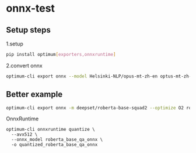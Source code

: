 # onnx-test

## Setup steps

1.setup

```bash
pip install optimum[exporters,onnxruntime]
```

2.convert onnx

```bash
optimum-cli export onnx --model Helsinki-NLP/opus-mt-zh-en optus-mt-zh-en-onnx
```

## Better example

```bash
optimum-cli export onnx -m deepset/roberta-base-squad2 --optimize O2 roberta_base_qa_onnx
```

OnnxRuntime

```
optimum-cli onnxruntime quantize \
  --avx512 \
  --onnx_model roberta_base_qa_onnx \
  -o quantized_roberta_base_qa_onnx
```
